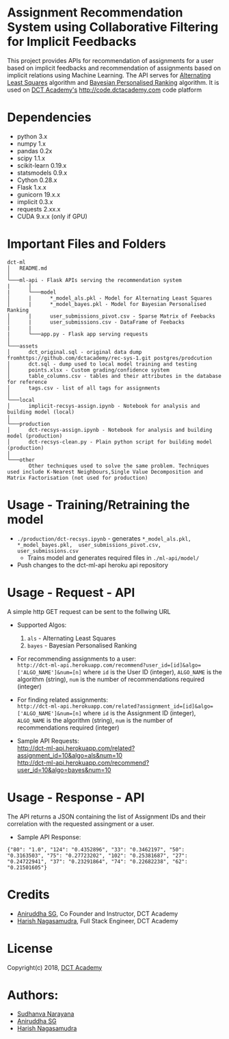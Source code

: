 # Assignment Recommendation System using Collaborative Filtering for Implicit Feedbacks 

This project provides APIs for recommendation of assignments for a user based on implicit feedbacks and recommendation of assignments based on implicit relations using Machine Learning. The API serves for [Alternating Least Squares](https://datasciencemadesimpler.wordpress.com/tag/alternating-least-squares/) algorithm and [Bayesian Personalised Ranking](https://arxiv.org/ftp/arxiv/papers/1205/1205.2618.pdf) algorithm. It is used on [DCT Academy's](https://www.dctacademy.com) http://code.dctacademy.com code platform

# Dependencies

* python 3.x 
* numpy 1.x
* pandas 0.2x
* scipy 1.1.x
* scikit-learn 0.19.x
* statsmodels 0.9.x
* Cython 0.28.x
* Flask 1.x.x
* gunicorn 19.x.x
* implicit 0.3.x
* requests 2.xx.x
* CUDA 9.x.x (only if GPU)

# Important Files and Folders

```
dct-ml
│   README.md   
│
└───ml-api - Flask APIs serving the recommendation system
|      │
|      └───model
│      |      *_model_als.pkl - Model for Alternating Least Squares
│      |      *_model_bayes.pkl - Model for Bayesian Personalised Ranking
│      |      user_submissions_pivot.csv - Sparse Matrix of Feebacks
│      |      user_submissions.csv - DataFrame of Feebacks
|      |
|      └───app.py - Flask app serving requests
│
└───assets
│      dct_original.sql - original data dump fromhttps://github.com/dctacademy/rec-sys-1.git postgres/prodcution
│      dct.sql - dump used to local model training and testing
│      points.xlsx - Custom grading/confidence system
│      table_columns.csv - tables and their attributes in the database for reference
│      tags.csv - list of all tags for assignments
│
└───local
│      implicit-recsys-assign.ipynb - Notebook for analysis and building model (local)
│
└───production
│      dct-recsys-assign.ipynb - Notebook for analysis and building model (production)
│      dct-recsys-clean.py - Plain python script for building model (production)
│   
└───other
       Other techniques used to solve the same problem. Techniques used include K-Nearest Neighbours,Single Value Decomposition and Matrix Factorisation (not used for production)
```

# Usage - Training/Retraining the model

* ```./production/dct-recsys.ipynb``` - generates ```*_model_als.pkl, *_model_bayes.pkl,  user_submissions_pivot.csv, user_submissions.csv```
    * Trains model and generates required files in ```./ml-api/model/```
* Push changes to the dct-ml-api heroku api repository

# Usage - Request - API

A simple http GET request can be sent to the follwing URL

* Supported Algos:
    1. ```als``` - Alternating Least Squares
    2. ```bayes``` - Bayesian Personalised Ranking

* For recommending assignments to a user:  
    ```http://dct-ml-api.herokuapp.com/recommend?user_id=[id]&algo=['ALGO_NAME']&num=[n]``` where ```id``` is the User ID (integer), ```ALGO_NAME``` is the algorithm (string), ```num``` is the    number of recommendations required (integer) 

* For finding related assignments:  
    ```http://dct-ml-api.herokuapp.com/related?assignment_id=[id]&algo=['ALGO_NAME']&num=[n]``` where ```id``` is the Assignment ID (integer), ```ALGO_NAME``` is the algorithm (string), ```num``` is the number of recommendations required (integer)

* Sample API Requests:  
    http://dct-ml-api.herokuapp.com/related?assignment_id=10&algo=als&num=10  
    http://dct-ml-api.herokuapp.com/recommend?user_id=10&algo=bayes&num=10

# Usage - Response - API

The API returns a JSON containing the list of Assignment IDs and their correlation with the requested assingment or a user.

* Sample API Response:  
```
{"80": "1.0", "124": "0.4352896", "33": "0.3462197", "50": "0.3163503", "75": "0.27723202", "102": "0.25381687", "27": "0.24722941", "37": "0.23291864", "74": "0.22682238", "62": "0.21501605"}
```

# Credits

* [Aniruddha SG](https://www.linkedin.com/in/aniruddhasg/), Co Founder and Instructor, DCT Academy 
* [Harish Nagasamudra](https://www.linkedin.com/in/harish-nagasamudra-a8512142/), Full Stack Engineer, DCT Academy 

# License

Copyright(c) 2018, [DCT Academy](https://www.dctacademy.com)

# Authors: 

* [Sudhanva Narayana](https://www.sudhanva.me)
* [Aniruddha SG](https://www.linkedin.com/in/aniruddhasg/)
* [Harish Nagasamudra](https://www.linkedin.com/in/harish-nagasamudra-a8512142/)
